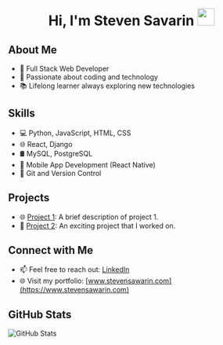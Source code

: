 <h1 align="center"><b>Hi, I'm Steven Savarin </b><img src="https://media.giphy.com/media/hvRJCLFzcasrR4ia7z/giphy.gif" width="35"></h1>

## About Me
- 🌟 Full Stack Web Developer
- 🚀 Passionate about coding and technology
- 📚 Lifelong learner always exploring new technologies

## Skills
- 💻 Python, JavaScript, HTML, CSS
- 🌐 React, Django
- 🛢️ MySQL, PostgreSQL
- 📱 Mobile App Development (React Native)
- 🚀 Git and Version Control

## Projects
- 🌐 [Project 1](link-to-project-1): A brief description of project 1.
- 🌟 [Project 2](link-to-project-2): An exciting project that I worked on.

## Connect with Me
- 📫 Feel free to reach out: [LinkedIn](https://www.linkedin.com/in/steven-savarin)
- 🌐 Visit my portfolio: [www.stevensawarin.com](https://www.stevensawarin.com)

## GitHub Stats
![GitHub Stats](https://github-readme-stats.vercel.app/api?username=Stevensavarin&show_icons=true&theme=dark)


